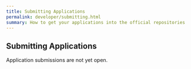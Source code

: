 ```yaml
---
title: Submitting Applications
permalink: developer/submitting.html
summary: How to get your applications into the official repositories
---
```

## Submitting Applications
Application submissions are not yet open.
